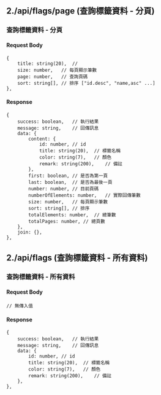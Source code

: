 ## 2./api/flags/page (查詢標籤資料 - 分頁)
### 查詢標籤資料 - 分頁
#### Request Body
```
{
    title: string(20),	// 
    size: number,	// 每頁顯示筆數
    page: number,	// 查詢頁碼
    sort: string[],	// 排序 ["id.desc", "name,asc" ...]
},
```
#### Response
```
{
    success: boolean,	// 執行結果
    message: string,	// 回傳訊息
    data: {
        content: {
            id: number,	// id
            title: string(20),	// 標籤名稱
            color: string(7),	// 顏色
            remark: string(200),	// 備註
        },
        first: boolean,	// 是否為第一頁
        last: boolean,	// 是否為最後一頁
        number: number,	// 目前頁碼
        numberOfElements: number,	// 實際回傳筆數
        size: number,	// 每頁顯示筆數
        sort: string[],	// 排序
        totalElements: number,	// 總筆數
        totalPages: number,	// 總頁數
    },
    join: {},
},
```
## 2./api/flags (查詢標籤資料 - 所有資料)
### 查詢標籤資料 - 所有資料
#### Request Body
```
// 無傳入值
```
#### Response
```
{
    success: boolean,	// 執行結果
    message: string,	// 回傳訊息
    data: {
        id: number,	// id
        title: string(20),	// 標籤名稱
        color: string(7),	// 顏色
        remark: string(200),	// 備註
    },
},
```